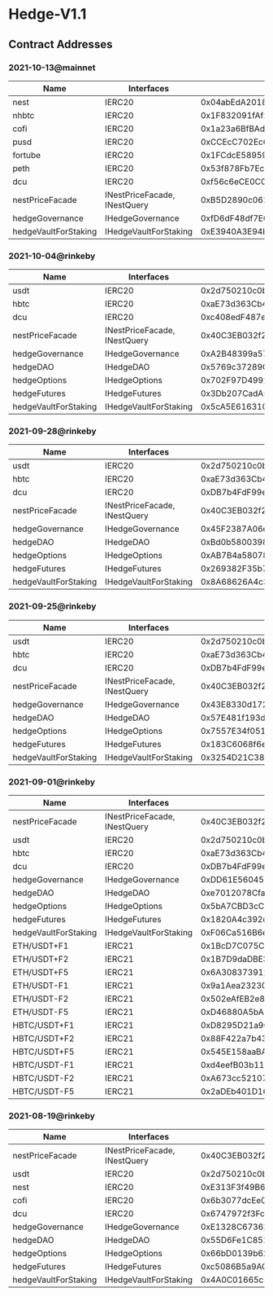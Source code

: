 # Hedge-V1.1

## Contract Addresses

### 2021-10-13@mainnet
| Name | Interfaces | rinkeby |
| ---- | ---- | ---- |
| nest | IERC20 | 0x04abEdA201850aC0124161F037Efd70c74ddC74C |
| nhbtc | IERC20 | 0x1F832091fAf289Ed4f50FE7418cFbD2611225d46 |
| cofi | IERC20 | 0x1a23a6BfBAdB59fa563008c0fB7cf96dfCF34Ea1 |
| pusd | IERC20 | 0xCCEcC702Ec67309Bc3DDAF6a42E9e5a6b8Da58f0 |
| fortube | IERC20 | 0x1FCdcE58959f536621d76f5b7FfB955baa5A672F |
| peth | IERC20 | 0x53f878Fb7Ec7B86e4F9a0CB1E9a6c89C0555FbbD |
| dcu | IERC20 | 0xf56c6eCE0C0d6Fbb9A53282C0DF71dBFaFA933eF |
| nestPriceFacade | INestPriceFacade, INestQuery | 0xB5D2890c061c321A5B6A4a4254bb1522425BAF0A |
| hedgeGovernance | IHedgeGovernance | 0xfD6dF48df7E0989355B23f200d0D454b9101d17D |
| hedgeVaultForStaking | IHedgeVaultForStaking | 0xE3940A3E94bca34B9175d156a5E9C5728dFE922F |

### 2021-10-04@rinkeby
| Name | Interfaces | rinkeby |
| ---- | ---- | ---- |
| usdt | IERC20 | 0x2d750210c0b5343a0b79beff8F054C9add7d2411 |
| hbtc | IERC20 | 0xaE73d363Cb4aC97734E07e48B01D0a1FF5D1190B |
| dcu | IERC20 | 0xc408edF487e98bB932eD4A8983038FF19352eDbd |
| nestPriceFacade | INestPriceFacade, INestQuery | 0x40C3EB032f27fDa7AdcF1B753c75B84e27f26838 |
| hedgeGovernance | IHedgeGovernance | 0xA2B48399a579335eF7D410B9C0B50E59E126C48a |
| hedgeDAO | IHedgeDAO | 0x5769c37289C9dCfe1AD141773a9ED5aA89c2e069 |
| hedgeOptions | IHedgeOptions | 0x702F97D4991e2155576548989fEdEE3971705465 |
| hedgeFutures | IHedgeFutures | 0x3Db207CadA55e556ab7A8534A7a6aD9EFfc27B01 |
| hedgeVaultForStaking | IHedgeVaultForStaking | 0x5cA5E616310c0Cca41B7E4329021C17a5a79a0F1 |

### 2021-09-28@rinkeby
| Name | Interfaces | rinkeby |
| ---- | ---- | ---- |
| usdt | IERC20 | 0x2d750210c0b5343a0b79beff8F054C9add7d2411 |
| hbtc | IERC20 | 0xaE73d363Cb4aC97734E07e48B01D0a1FF5D1190B |
| dcu | IERC20 | 0xDB7b4FdF99eEE8E4Cb8373630c923c51c1275382 |
| nestPriceFacade | INestPriceFacade, INestQuery | 0x40C3EB032f27fDa7AdcF1B753c75B84e27f26838 |
| hedgeGovernance | IHedgeGovernance | 0x45F2387A06e2c0659c5aA757c3421e26398c1c35 |
| hedgeDAO | IHedgeDAO | 0xBd0b5800398FcB35a11e45291B28E7f32c1D435D |
| hedgeOptions | IHedgeOptions | 0xAB7B4a58078A76CEBd3f9DeB7cf308C34AAb71F2 |
| hedgeFutures | IHedgeFutures | 0x269382F35b76C6d7C30980A9E835D7e6831e0D84 |
| hedgeVaultForStaking | IHedgeVaultForStaking | 0x8A68626A4c37481b4941f9a4137C94FDa41e9D91 |

### 2021-09-25@rinkeby
| Name | Interfaces | rinkeby |
| ---- | ---- | ---- |
| usdt | IERC20 | 0x2d750210c0b5343a0b79beff8F054C9add7d2411 |
| hbtc | IERC20 | 0xaE73d363Cb4aC97734E07e48B01D0a1FF5D1190B |
| dcu | IERC20 | 0xDB7b4FdF99eEE8E4Cb8373630c923c51c1275382 |
| nestPriceFacade | INestPriceFacade, INestQuery | 0x40C3EB032f27fDa7AdcF1B753c75B84e27f26838 |
| hedgeGovernance | IHedgeGovernance | 0x43E8330d1725a2978122B49d41197e7Dc073cdf1 |
| hedgeDAO | IHedgeDAO | 0x57E481f193df1e69639171506b2c38136e53B7d1 |
| hedgeOptions | IHedgeOptions | 0x7557E34f05193b8Ee1edC1A4c0d4f8A158D1Ab61 |
| hedgeFutures | IHedgeFutures | 0x183C6068f6e3c25912f0D054e2cC34D11f217f50 |
| hedgeVaultForStaking | IHedgeVaultForStaking | 0x3254D21C38c6b8ea4A256A5B474622852F8B6d2A |

### 2021-09-01@rinkeby
| Name | Interfaces | rinkeby |
| ---- | ---- | ---- |
| nestPriceFacade | INestPriceFacade, INestQuery | 0x40C3EB032f27fDa7AdcF1B753c75B84e27f26838 |
| usdt | IERC20 | 0x2d750210c0b5343a0b79beff8F054C9add7d2411 |
| hbtc | IERC20 | 0xaE73d363Cb4aC97734E07e48B01D0a1FF5D1190B |
| dcu | IERC20 | 0xDB7b4FdF99eEE8E4Cb8373630c923c51c1275382 |
| hedgeGovernance | IHedgeGovernance | 0xDD61E5604580AfeEe202d533eefE688091b8127e |
| hedgeDAO | IHedgeDAO | 0xe7012078Cfa3E083d3Fe7B79bA4d8913Be48362F |
| hedgeOptions | IHedgeOptions | 0x5bA7CBD3cC7C3ced0f94FC3CFd331260569E19Ca |
| hedgeFutures | IHedgeFutures | 0x1820A4c392d71B65C3C32c1a6E8d94A3FB785fae |
| hedgeVaultForStaking | IHedgeVaultForStaking | 0xF06Ca516B6e11AB7843FB0B1a7eECBf0e57B3B64 |
| ETH/USDT+F1 | IERC21 | 0x1BcD7C075C6b94ef4D6a1aEE4496828d61B5f5F1 |
| ETH/USDT+F2 | IERC21 | 0x1B7D9daDBE37Eb6dF32c8682Ee3090b630D24F3e |
| ETH/USDT+F5 | IERC21 | 0x6A308373912a73Fe17AB40637061A5eeeDD16975 |
| ETH/USDT-F1 | IERC21 | 0x9a1Aea23230447Da01E66Caa9D0D96c039805f89 |
| ETH/USDT-F2 | IERC21 | 0x502eAfEB2e8b14C22118e0F5a15427Edc4D3B2bB |
| ETH/USDT-F5 | IERC21 | 0xD46880A5bA1cA2167D71582d8f2D5acdB441aBD5 |
| HBTC/USDT+F1 | IERC21 | 0xD8295D21a9Cec684eC05BAbBECe5c3AAB30eC46D |
| HBTC/USDT+F2 | IERC21 | 0x88F422a7b43162BB106ce84D33f6252B838f7567 |
| HBTC/USDT+F5 | IERC21 | 0x545E158aaBAd59fd487eEf7edaA12c776868E83B |
| HBTC/USDT-F1 | IERC21 | 0xd4eefB03b110f51FD7E28D728CF24BCA067D77EC |
| HBTC/USDT-F2 | IERC21 | 0xA673cc52107c377F2701e7B5dC0aEffAc125a300 |
| HBTC/USDT-F5 | IERC21 | 0x2aDEb401D16eE0c102a6358Bb15570330Ac49075 |

### 2021-08-19@rinkeby
| Name | Interfaces | rinkeby |
| ---- | ---- | ---- |
| nestPriceFacade | INestPriceFacade, INestQuery | 0x40C3EB032f27fDa7AdcF1B753c75B84e27f26838 |
| usdt | IERC20 |  0x2d750210c0b5343a0b79beff8F054C9add7d2411 |
| nest | IERC20 |  0xE313F3f49B647fBEDDC5F2389Edb5c93CBf4EE25 |
| cofi | IERC20 |  0x6b3077dcEe0975017BDd1a7eA9E12d3D9F398695 |
| dcu | IERC20 |  0x6747972f3Fc6f4A4fC9c8a1fF4C2899dc83c4DF7 |
| hedgeGovernance | IHedgeGovernance | 0xE1328C673620433e0c1847e5BfB698DbCED9688b |
| hedgeDAO | IHedgeDAO | 0x55D6Fe1C851181F5C1779Bf04822675Ae144b38F |
| hedgeOptions | IHedgeOptions | 0x66bD0139b6216B740820a54a71a2CDFf2070e76B |
| hedgeFutures | IHedgeFutures | 0xc5086B5a9AC3A4036416690E382AbD7808DC307c |
| hedgeVaultForStaking | IHedgeVaultForStaking | 0x4A0C01665c10a7635fB33BCC45198dfC2f31db0C |